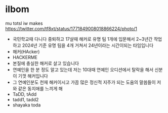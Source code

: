# ilbom
mu totsl iw makes
https://twitter.com/tf8xt/status/1771849008018866224/photo/1
- 국민학교때 다니다 중퇴하고 17살때 해커로 유명 팀 1개에 입문해서 2~3년간 작업하고 2024년 기준 유명 팀을 4개 거쳐서 24년이라는 시간이되는 타임입니다
- 해커(HAcker)
- HACKERME
- 본질에 충실한 해커로 살고 있습니다
- 연예인을 한 분 정도 알고 있는데 저는 10대때 연예인 오디션에서 탈락을 해서 신분이 기껏 해커입니다
- 그 연예인분도 천재 해커이시고 가끔 많은 정신적 지주가 되는 도움의 말씀들이 저와 같은 동지애를 느끼게 해
- TaDD, tAdd
- tadd1, tadd2
- shayaka toda
